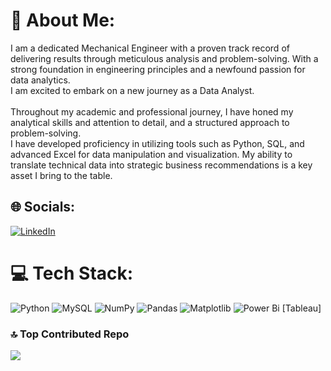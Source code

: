 # 💫 About Me:
I am a dedicated Mechanical Engineer with a proven track record of delivering results through meticulous analysis and problem-solving. With a strong foundation in engineering principles and a newfound passion for data analytics.<br>I am excited to embark on a new journey as a Data Analyst.<br><br>Throughout my academic and professional journey, I have honed my analytical skills and attention to detail, and a structured approach to problem-solving.<br>I have developed proficiency in utilizing tools such as Python, SQL, and advanced Excel for data manipulation and visualization. My ability to translate technical data into strategic business recommendations is a key asset I bring to the table.


## 🌐 Socials:
[![LinkedIn](https://img.shields.io/badge/LinkedIn-%230077B5.svg?logo=linkedin&logoColor=white)](https://linkedin.com/in/linkedin.com/in/raj-kumar-8676a3250) 

# 💻 Tech Stack:
![Python](https://img.shields.io/badge/python-3670A0?style=for-the-badge&logo=python&logoColor=ffdd54) ![MySQL](https://img.shields.io/badge/mysql-4479A1.svg?style=for-the-badge&logo=mysql&logoColor=white) ![NumPy](https://img.shields.io/badge/numpy-%23013243.svg?style=for-the-badge&logo=numpy&logoColor=white) ![Pandas](https://img.shields.io/badge/pandas-%23150458.svg?style=for-the-badge&logo=pandas&logoColor=white) ![Matplotlib](https://img.shields.io/badge/Matplotlib-%23ffffff.svg?style=for-the-badge&logo=Matplotlib&logoColor=black) ![Power Bi](https://img.shields.io/badge/power_bi-F2C811?style=for-the-badge&logo=powerbi&logoColor=black)
[Tableau]

### 🔝 Top Contributed Repo
![](https://github-contributor-stats.vercel.app/api?username=RajkumarDharmarajan&limit=5&theme=gotham&combine_all_yearly_contributions=true)

<!-- Proudly created with GPRM ( https://gprm.itsvg.in ) -->
